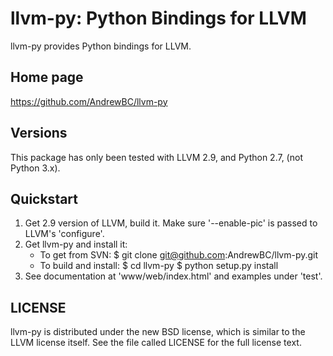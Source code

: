 # llvm-py: Python Bindings for LLVM #


llvm-py provides Python bindings for LLVM.

## Home page ##

https://github.com/AndrewBC/llvm-py

## Versions ##

This package has only been tested with LLVM 2.9, and Python 2.7, (not Python 3.x).

## Quickstart ##

1.  Get 2.9 version of LLVM, build it. Make sure '--enable-pic' is passed to LLVM's 'configure'.
2.  Get llvm-py and install it:
    -  To get from SVN:
       $ git clone git@github.com:AndrewBC/llvm-py.git
    -  To build and install:
       $ cd llvm-py
       $ python setup.py install
3.  See documentation at 'www/web/index.html' and examples under 'test'.

## LICENSE ##

llvm-py is distributed under the new BSD license, which is similar to the LLVM license itself.
See the file called LICENSE for the full license text.
